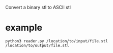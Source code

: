 Convert a binary stl to ASCII stl

# example
`python3 reader.py /location/to/input/file.stl /location/to/output/file.stl`
